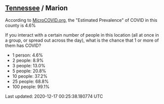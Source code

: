 
## [Tennessee](/united-states/tennessee) / Marion

According to [MicroCOVID.org](http://microcovid.org),
the "Estimated Prevalence" of COVID in this county is 4.6%

If you interact with a certain number of people in this location
(all at once in a group, or spread out across the day), what is the chance that
1 or more of them has COVID?

- 1 person: 4.6%
- 2 people: 8.9%
- 3 people: 13.0%
- 5 people: 20.8%
- 10 people: 37.2%
- 25 people: 68.8%
- 100 people: 99.1%

Last updated: 2020-12-17 00:25:38.180774 UTC
